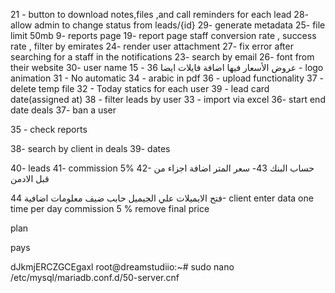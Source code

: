 21 - button to download notes,files ,and call reminders for each lead
28- allow admin to change status from leads/{id}
29- generate metadata
25- file limit 50mb
9- reports page
19- report page staff conversion rate , success rate , filter by emirates
24- render user attachment
27- fix error after searching for a staff in the notifications
23- search by email
26- font from their website
30- user name
15 - عروض الأسعار فيها اضافة فايلات ايضا
36 - logo animation
31 - No automatic
34 - arabic in pdf
36 - upload functionality
37 - delete temp file
32 - Today statics for each user
39 - lead card date(assigned at)
38 - filter leads by user
33 - import via excel
36- start end date deals
37- ban a user


35 - check reports

38- search by client in deals
39- dates



40- leads
41- commission 5%
42- حساب البنك
43- سعر المتر
اضافة اجزاء من قبل الادمن

فتح الايميلات علي الجيميل
حابب ضيف معلومات اضافية
44- client enter data one time per day
commission 5 %
remove final price

plan

pays

dJkmjERCZGCEgaxl
root@dreamstudiio:~# sudo nano /etc/mysql/mariadb.conf.d/50-server.cnf
